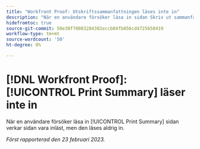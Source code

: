 ```yaml
---
title: "Workfront Proof: Utskriftssammanfattningen läses inte in"
description: "När en användare försöker läsa in sidan Skriv ut sammanfattning ser det ut som om sidan läses in, men aldrig läses in."
hidefromtoc: true
source-git-commit: 50e30f70083284302eccb04fb056cd4725650419
workflow-type: tm+mt
source-wordcount: '50'
ht-degree: 0%

---
```



# [!DNL Workfront Proof]: [!UICONTROL Print Summary] läser inte in

När en användare försöker läsa in [!UICONTROL Print Summary] sidan verkar sidan vara inläst, men den läses aldrig in.

_Först rapporterad den 23 februari 2023._

